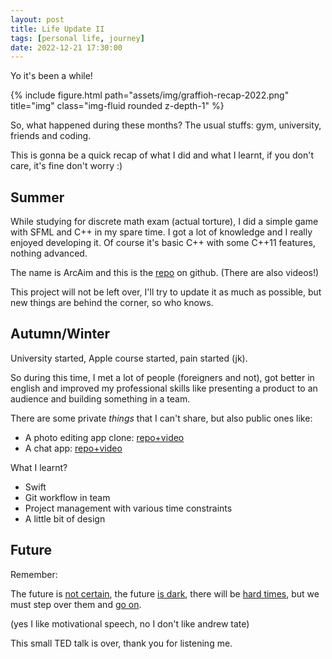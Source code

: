 ```yaml
---
layout: post
title: Life Update II
tags: [personal life, journey]
date: 2022-12-21 17:30:00
---
```


Yo it's been a while!

{% include figure.html path="assets/img/graffioh-recap-2022.png" title="img" class="img-fluid rounded z-depth-1" %}

So, what happened during these months? The usual stuffs: gym, university, friends and coding.

This is gonna be a quick recap of what I did and what I learnt, if you don't care, it's fine don't worry :)

## Summer
While studying for discrete math exam (actual torture), I did a simple game with SFML and C++ in my spare time. I got a lot of knowledge and I really enjoyed developing it. Of course it's basic C++ with some C++11 features, nothing advanced. 

The name is ArcAim and this is the [repo](https://github.com/Graffioh/ArcAim) on github. (There are also videos!)

This project will not be left over, I'll try to update it as much as possible, but new things are behind the corner, so who knows.

## Autumn/Winter
University started, Apple course started, pain started (jk).

So during this time, I met a lot of people (foreigners and not), got better in english and improved my professional skills like presenting a product to an audience and building something in a team.

There are some private *things* that I can't share, but also public ones like:

+ A photo editing app clone: [repo+video](https://github.com/Graffioh/PhotoEditAppClone)
+ A chat app: [repo+video](https://github.com/Graffioh/AirChat)

What I learnt? 

+ Swift
+ Git workflow in team 
+ Project management with various time constraints
+ A little bit of design

## Future
Remember:

The future is <ins>not certain</ins>, the future <ins>is dark</ins>, there will be <ins>hard times</ins>, but we must step over them and <ins>go on</ins>.

(yes I like motivational speech, no I don't like andrew tate)

This small TED talk is over, thank you for listening me.